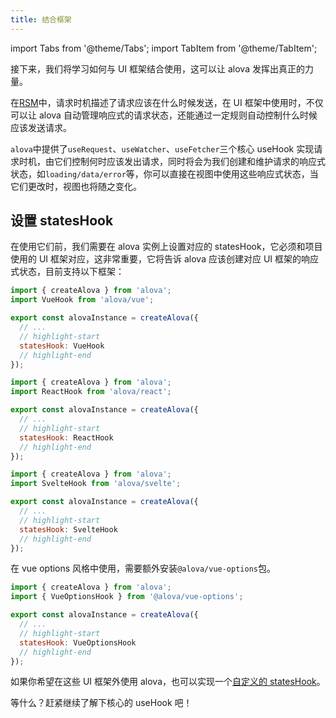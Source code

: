 ```yaml
---
title: 结合框架
---
```


import Tabs from '@theme/Tabs';
import TabItem from '@theme/TabItem';

接下来，我们将学习如何与 UI 框架结合使用，这可以让 alova 发挥出真正的力量。

在[RSM](/tutorial/others/rsm)中，请求时机描述了请求应该在什么时候发送，在 UI 框架中使用时，不仅可以让 alova 自动管理响应式的请求状态，还能通过一定规则自动控制什么时候应该发送请求。

`alova`中提供了`useRequest`、`useWatcher`、`useFetcher`三个核心 useHook 实现请求时机，由它们控制何时应该发出请求，同时将会为我们创建和维护请求的响应式状态，如`loading/data/error`等，你可以直接在视图中使用这些响应式状态，当它们更改时，视图也将随之变化。

## 设置 statesHook

在使用它们前，我们需要在 alova 实例上设置对应的 statesHook，它必须和项目使用的 UI 框架对应，这非常重要，它将告诉 alova 应该创建对应 UI 框架的响应式状态，目前支持以下框架：

<Tabs groupId="framework">
<TabItem value="1" label="vue composition">

```js
import { createAlova } from 'alova';
import VueHook from 'alova/vue';

export const alovaInstance = createAlova({
  // ...
  // highlight-start
  statesHook: VueHook
  // highlight-end
});
```

</TabItem>
<TabItem value="2" label="react">

```js
import { createAlova } from 'alova';
import ReactHook from 'alova/react';

export const alovaInstance = createAlova({
  // ...
  // highlight-start
  statesHook: ReactHook
  // highlight-end
});
```

</TabItem>
<TabItem value="3" label="svelte">

```js
import { createAlova } from 'alova';
import SvelteHook from 'alova/svelte';

export const alovaInstance = createAlova({
  // ...
  // highlight-start
  statesHook: SvelteHook
  // highlight-end
});
```

</TabItem>
<TabItem value="4" label="vue options">

在 vue options 风格中使用，需要额外安装`@alova/vue-options`包。

```js
import { createAlova } from 'alova';
import { VueOptionsHook } from '@alova/vue-options';

export const alovaInstance = createAlova({
  // ...
  // highlight-start
  statesHook: VueOptionsHook
  // highlight-end
});
```

</TabItem>
</Tabs>

如果你希望在这些 UI 框架外使用 alova，也可以实现一个[自定义的 statesHook](/tutorial/custom/custom-stateshook)。

等什么？赶紧继续了解下核心的 useHook 吧！
